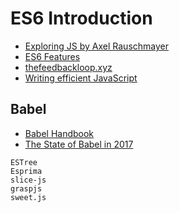 # ES6 Introduction

* [Exploring JS by Axel Rauschmayer](http://exploringjs.com/)
* [ES6 Features](https://github.com/lukehoban/es6features)
* [thefeedbackloop.xyz](https://thefeedbackloop.xyz/tc39-november-2016-day-1/)
* [Writing efficient JavaScript](https://medium.com/@xilefmai/efficient-javascript-14a11651d563#.5p07x599u)

## Babel

* [Babel Handbook](https://github.com/thejameskyle/babel-handbook/)
* [The State of Babel in 2017](https://babeljs.io/blog/2016/12/07/the-state-of-babel)

```
ESTree
Esprima
slice-js
graspjs
sweet.js
```